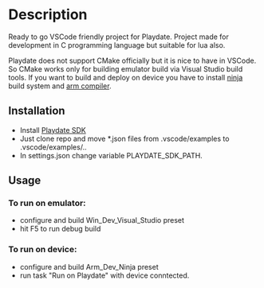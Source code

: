 
# Description
Ready to go VSCode friendly project for Playdate. Project made for development in C programming language but suitable for lua also.

Playdate does not support CMake officially but it is nice to have in VSCode. So CMake works only for building emulator build via Visual Studio build tools.
If you want to build and deploy on device you have to install [ninja](https://ninja-build.org/) build system and [arm compiler](https://developer.arm.com/downloads/-/gnu-rm).
## Installation
- Install [Playdate SDK](https://play.date/dev/)
- Just clone repo and move *.json files from .vscode/examples to .vscode/examples/..
- In settings.json change variable PLAYDATE_SDK_PATH.
## Usage
### To run on emulator:
- configure and build Win_Dev_Visual_Studio preset 
- hit F5 to run debug build
### To run on device:
- configure and build Arm_Dev_Ninja preset
- run task "Run on Playdate" with device conntected.
